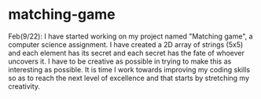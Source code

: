 # matching-game
Feb(9/22):
I have started working on my project named "Matching game", a computer science assignment. I have created a 2D array of strings (5x5) and each element has its secret and each secret has the fate of whoever uncovers it. I have to be creative as possible in trying to make this as interesting as possible. It is time I work towards improving my coding skills so as to reach the next level of excellence and that starts by stretching my creativity.
